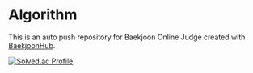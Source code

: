 # Algorithm
This is an auto push repository for Baekjoon Online Judge created with [BaekjoonHub](https://github.com/BaekjoonHub/BaekjoonHub).

[![Solved.ac Profile](http://mazassumnida.wtf/api/generate_badge?boj=pzs20019)](https://solved.ac/pzs20019)
